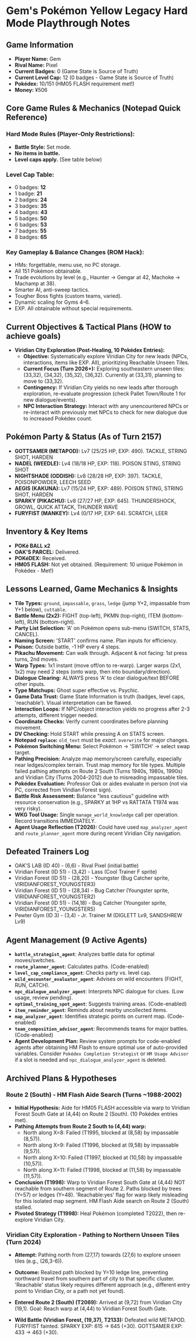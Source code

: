 # Gem's Pokémon Yellow Legacy Hard Mode Playthrough Notes

## Game Information
*   **Player Name:** Gem
*   **Rival Name:** Pixel
*   **Current Badges:** 0 (Game State is Source of Truth)
*   **Current Level Cap:** 12 (0 badges - Game State is Source of Truth)
*   **Pokédex:** 10/151 (HM05 FLASH requirement met!)
*   **Money:** ¥506

## Core Game Rules & Mechanics (Notepad Quick Reference)
### Hard Mode Rules (Player-Only Restrictions):
*   **Battle Style:** Set mode.
*   **No items in battle.**
*   **Level caps apply.** (See table below)

### Level Cap Table:
*   0 badges: **12**
*   1 badge: **21**
*   2 badges: **24**
*   3 badges: **35**
*   4 badges: **43**
*   5 badges: **50**
*   6 badges: **53**
*   7 badges: **55**
*   8 badges: **65**

### Key Gameplay & Balance Changes (ROM Hack):
*   HMs: forgettable, menu use, no PC storage.
*   All 151 Pokémon obtainable.
*   Trade evolutions by level (e.g., Haunter → Gengar at 42, Machoke → Machamp at 38).
*   Smarter AI, anti-sweep tactics.
*   Tougher Boss fights (custom teams, varied).
*   Dynamic scaling for Gyms 4–6.
*   EXP. All obtainable without special requirements.

## Current Objectives & Tactical Plans (HOW to achieve goals)
*   **Viridian City Exploration (Post-Healing, 10 Pokédex Entries):**
    *   **Objective:** Systematically explore Viridian City for new leads (NPCs, interactions, items like EXP. All), prioritizing Reachable Unseen Tiles.
    *   **Current Focus (Turn 2026+):** Exploring southeastern unseen tiles: (33,32), (34,32), (35,32), (36,32). Currently at (33,31), planning to move to (33,32).
    *   **Contingency:** If Viridian City yields no new leads after thorough exploration, re-evaluate progression (check Pallet Town/Route 1 for new dialogue/events).
    *   **NPC Interaction Strategy:** Interact with any unencountered NPCs or re-interact with previously met NPCs to check for new dialogue due to increased Pokédex count.

## Pokémon Party & Status (As of Turn 2157)
*   **GOTTSAMER (METAPOD):** Lv7 (25/25 HP, EXP: 490). TACKLE, STRING SHOT, HARDEN
*   **NADEL (WEEDLE):** Lv4 (18/18 HP, EXP: 118). POISON STING, STRING SHOT
*   **NIGHTSHADE (ODDISH):** Lv8 (28/28 HP, EXP: 397). TACKLE, POISONPOWDER, LEECH SEED
*   **AEGIS (KAKUNA):** Lv7 (15/24 HP, EXP: 489). POISON STING, STRING SHOT, HARDEN
*   **SPARKY (PIKACHU):** Lv8 (27/27 HP, EXP: 645). THUNDERSHOCK, GROWL, QUICK ATTACK, THUNDER WAVE
*   **FURYFIST (MANKEY):** Lv4 (0/17 HP, EXP: 64). SCRATCH, LEER

## Inventory & Key Items
*   **POKé BALL x2**
*   **OAK'S PARCEL:** Delivered.
*   **POKéDEX:** Received.
*   **HM05 FLASH:** Not yet obtained. (Requirement: 10 unique Pokémon in Pokédex - Met!)

## Lessons Learned, Game Mechanics & Insights
*   **Tile Types:** `ground`, `impassable`, `grass`, `ledge` (jump Y+2, impassable from Y+1 below), `cuttable`.
*   **Battle Menu (2x2):** FIGHT (top-left), PKMN (top-right), ITEM (bottom-left), RUN (bottom-right).
*   **Party List Selection:** 'A' on Pokémon opens sub-menu (SWITCH, STATS, CANCEL).
*   **Naming Screen:** 'START' confirms name. Plan inputs for efficiency.
*   **Poison:** Outside battle, -1 HP every 4 steps.
*   **Pikachu Movement:** Can walk through. Adjacent & not facing: 1st press turns, 2nd moves.
*   **Warp Types:** 1x1 instant (move off/on to re-warp). Larger warps (2x1, 1x2) may need 2 steps (onto warp, then into boundary/direction).
*   **Dialogue Clearing:** ALWAYS press 'A' to clear dialogue/text BEFORE other inputs.
*   **Type Matchups:** Ghost super effective vs. Psychic.
*   **Game Data Trust:** Game State Information is truth (badges, level caps, 'reachable'). Visual interpretation can be flawed.
*   **Interaction Loops:** If NPC/object interaction yields no progress after 2-3 attempts, different trigger needed.
*   **Coordinate Checks:** Verify current coordinates before planning movement.
*   **DV Checking:** Hold START while pressing A on STATS screen.
*   **Notepad `replace`:** `old_text` must be *exact*. `overwrite` for major changes.
*   **Pokémon Switching Menu:** Select Pokémon -> 'SWITCH' -> select swap target.
*   **Pathing Precision:** Analyze map memory/screen carefully, especially near ledges/complex terrain. Trust map memory for tile types. Multiple failed pathing attempts on Route 2 South (Turns 1940s, 1980s, 1990s) and Viridian City (Turns 2004-2012) due to misreading impassable tiles.
*   **Pokédex Evaluation:** Professor Oak or aides evaluate in person (not via PC, corrected from Viridian Forest sign).
*   **Battle Risk Assessment:** Balance "less cautious" guideline with resource conservation (e.g., SPARKY at 1HP vs RATTATA T1974 was very risky).
*   **WKG Tool Usage:** Single `manage_world_knowledge` call per operation. Record transitions IMMEDIATELY.
*   **Agent Usage Reflection (T2026):** Could have used `map_analyzer_agent` and `route_planner_agent` more during recent Viridian City navigation.

## Defeated Trainers Log
*   OAK'S LAB (ID 40) - (6,6) - Rival Pixel (initial battle)
*   Viridian Forest (ID 51) - (3,42) - Lass (Cool Trainer F sprite)
*   Viridian Forest (ID 51) - (28,20) - Youngster (Bug Catcher sprite, VIRIDIANFOREST_YOUNGSTER3)
*   Viridian Forest (ID 51) - (28,34) - Bug Catcher (Youngster sprite, VIRIDIANFOREST_YOUNGSTER2)
*   Viridian Forest (ID 51) - (14,18) - Bug Catcher (Youngster sprite, VIRIDIANFOREST_YOUNGSTER5)
*   Pewter Gym (ID 3) - (3,4) - Jr. Trainer M (DIGLETT Lv9, SANDSHREW Lv9)

## Agent Management (9 Active Agents)
*   **`battle_strategist_agent`**: Analyzes battle data for optimal moves/switches.
*   **`route_planner_agent`**: Calculates paths. (Code-enabled)
*   **`level_cap_compliance_agent`**: Checks party vs. level cap.
*   **`wild_encounter_evaluator_agent`**: Advises on wild encounters (FIGHT, RUN, CATCH).
*   **`npc_dialogue_analyzer_agent`**: Interprets NPC dialogue for clues. (Low usage, review pending).
*   **`optimal_training_spot_agent`**: Suggests training areas. (Code-enabled)
*   **`item_reminder_agent`**: Reminds about nearby uncollected items.
*   **`map_analyzer_agent`**: Identifies strategic points on current map. (Code-enabled)
*   **`team_composition_advisor_agent`**: Recommends teams for major battles. (Code-enabled)
*   **Agent Development Plan:** Review system prompts for code-enabled agents after obtaining HM Flash to ensure optimal use of auto-provided variables. Consider `Pokédex Completion Strategist` or `HM Usage Advisor` if a slot is needed and `npc_dialogue_analyzer_agent` is deleted.

## Archived Plans & Hypotheses
### Route 2 (South) - HM Flash Aide Search (Turns ~1988-2002)
*   **Initial Hypothesis:** Aide for HM05 FLASH accessible via warp to Viridian Forest South Gate at (4,44) on Route 2 (South). (10 Pokédex entries met).
*   **Pathing Attempts from Route 2 South to (4,44) warp:**
    *   North along X=8: Failed (T1995, blocked at (8,58) by impassable (8,57)).
    *   North along X=9: Failed (T1996, blocked at (9,58) by impassable (9,57)).
    *   North along X=10: Failed (T1997, blocked at (10,58) by impassable (10,57)).
    *   North along X=11: Failed (T1998, blocked at (11,58) by impassable (11,57)).
*   **Conclusion (T1998):** Warp to Viridian Forest South Gate at (4,44) NOT reachable from southern segment of Route 2. Paths blocked by trees (Y=57) or ledges (Y=48). 'Reachable:yes' flag for warp likely misleading for this isolated map segment. HM Flash Aide search on Route 2 (South) stalled.
*   **Pivoted Strategy (T1998):** Heal Pokémon (completed T2022), then re-explore Viridian City.

### Viridian City Exploration - Pathing to Northern Unseen Tiles (Turn 2024)
*   **Attempt:** Pathing north from (27,17) towards (27,6) to explore unseen tiles (e.g., (26,3-6)).
*   **Outcome:** Realized path blocked by Y=10 ledge line, preventing northward travel from southern part of city to that specific cluster. 'Reachable' status likely requires different approach (e.g., different entry point to Viridian City, or a path not yet found).

*   **Entered Route 2 (South) (T2069):** Arrived at (9,72) from Viridian City (19,1). Goal: Reach warp at (4,44) to Viridian Forest South Gate.

- **Wild Battle (Viridian Forest, (19,37), T2133):** Defeated wild METAPOD. FURYFIST fainted. SPARKY EXP: 615 -> 645 (+30). GOTTSAMER EXP: 433 -> 463 (+30).
